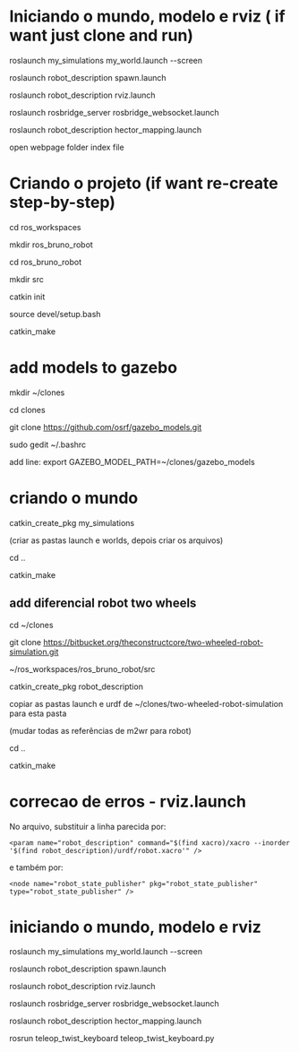 # Iniciando o mundo, modelo e rviz ( if want just clone and run)

roslaunch my_simulations my_world.launch --screen

roslaunch robot_description spawn.launch

roslaunch robot_description rviz.launch

roslaunch rosbridge_server rosbridge_websocket.launch

roslaunch robot_description hector_mapping.launch

open webpage folder index file 


# Criando o projeto  (if want re-create step-by-step)

cd ros_workspaces

mkdir ros_bruno_robot

cd ros_bruno_robot

mkdir src

catkin init

source devel/setup.bash

catkin_make

# add models to gazebo

mkdir ~/clones 

cd clones 

git clone https://github.com/osrf/gazebo_models.git

sudo gedit ~/.bashrc

add line: export GAZEBO_MODEL_PATH=~/clones/gazebo_models


# criando o mundo

catkin_create_pkg my_simulations

(criar as pastas launch e worlds, depois criar os arquivos)

cd ..

catkin_make


## add diferencial robot two wheels

cd ~/clones

git clone https://bitbucket.org/theconstructcore/two-wheeled-robot-simulation.git

~/ros_workspaces/ros_bruno_robot/src

catkin_create_pkg robot_description

copiar as pastas launch e urdf de  ~/clones/two-wheeled-robot-simulation para esta pasta

(mudar todas as referências de m2wr para robot)

cd ..

catkin_make

# correcao de erros - rviz.launch

No arquivo, substituir a linha parecida por:

```
<param name="robot_description" command="$(find xacro)/xacro --inorder '$(find robot_description)/urdf/robot.xacro'" />

```
e também por:

```
<node name="robot_state_publisher" pkg="robot_state_publisher" type="robot_state_publisher" />
```

# iniciando o mundo, modelo e rviz

roslaunch my_simulations my_world.launch --screen

roslaunch robot_description spawn.launch

roslaunch robot_description rviz.launch

roslaunch rosbridge_server rosbridge_websocket.launch

roslaunch robot_description hector_mapping.launch

rosrun teleop_twist_keyboard teleop_twist_keyboard.py
